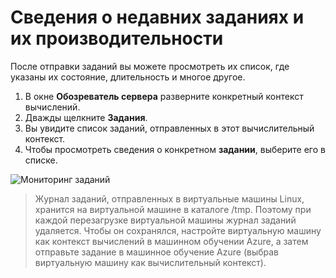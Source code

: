 ---
---
# <a name="view-recent-job-performance-and-details"></a>Сведения о недавних заданиях и их производительности

После отправки заданий вы можете просмотреть их список, где указаны их состояние, длительность и многое другое.

1. В окне **Обозреватель сервера** разверните конкретный контекст вычислений.
2. Дважды щелкните **Задания**.
3. Вы увидите список заданий, отправленных в этот вычислительный контекст.
4. Чтобы просмотреть сведения о конкретном **задании**, выберите его в списке.

![Мониторинг заданий](media/job-details/monitor-jobs.png)

> Журнал заданий, отправленных в виртуальные машины Linux, хранится на виртуальной машине в каталоге /tmp. Поэтому при каждой перезагрузке виртуальной машины журнал заданий удаляется. Чтобы он сохранялся, настройте виртуальную машину как контекст вычислений в машинном обучении Azure, а затем отправьте задание в машинное обучение Azure (выбрав виртуальную машину как вычислительный контекст).